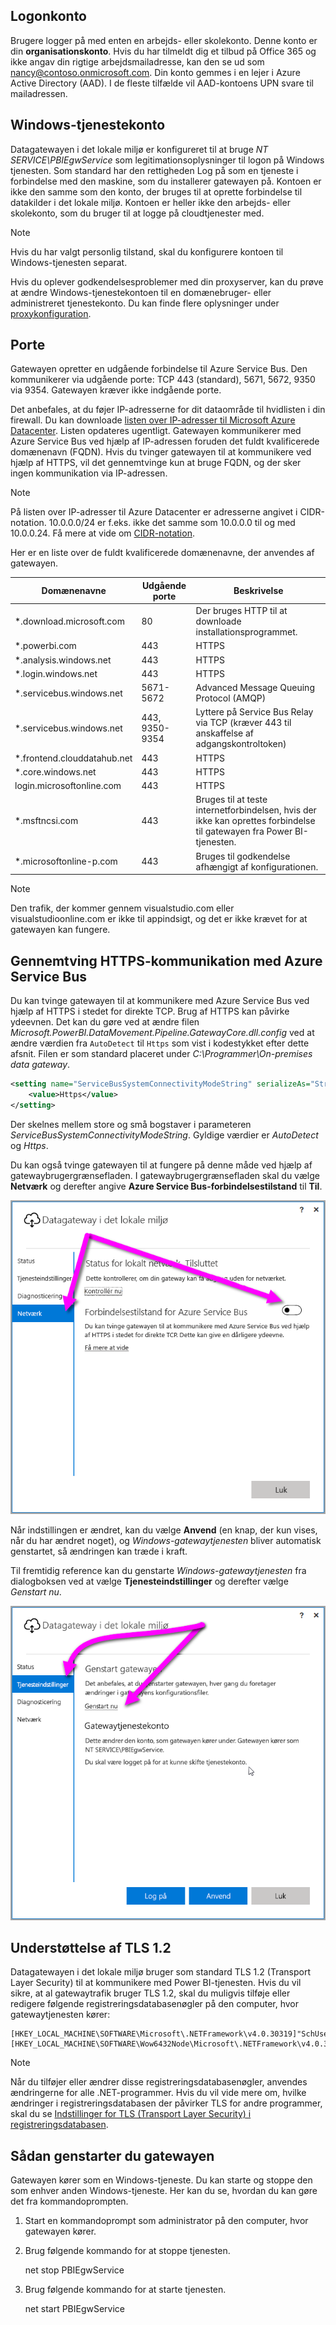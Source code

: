 ## <a name="sign-in-account"></a>Logonkonto

Brugere logger på med enten en arbejds- eller skolekonto. Denne konto er din **organisationskonto**. Hvis du har tilmeldt dig et tilbud på Office 365 og ikke angav din rigtige arbejdsmailadresse, kan den se ud som nancy@contoso.onmicrosoft.com. Din konto gemmes i en lejer i Azure Active Directory (AAD). I de fleste tilfælde vil AAD-kontoens UPN svare til mailadressen.

## <a name="windows-service-account"></a>Windows-tjenestekonto

Datagatewayen i det lokale miljø er konfigureret til at bruge *NT SERVICE\PBIEgwService* som legitimationsoplysninger til logon på Windows tjenesten. Som standard har den rettigheden Log på som en tjeneste i forbindelse med den maskine, som du installerer gatewayen på. Kontoen er ikke den samme som den konto, der bruges til at oprette forbindelse til datakilder i det lokale miljø. Kontoen er heller ikke den arbejds- eller skolekonto, som du bruger til at logge på cloudtjenester med.

> [!NOTE]
> Hvis du har valgt personlig tilstand, skal du konfigurere kontoen til Windows-tjenesten separat.

Hvis du oplever godkendelsesproblemer med din proxyserver, kan du prøve at ændre Windows-tjenestekontoen til en domænebruger- eller administreret tjenestekonto. Du kan finde flere oplysninger under [proxykonfiguration](../service-gateway-proxy.md#changing-the-gateway-service-account-to-a-domain-user).

## <a name="ports"></a>Porte

Gatewayen opretter en udgående forbindelse til Azure Service Bus. Den kommunikerer via udgående porte: TCP 443 (standard), 5671, 5672, 9350 via 9354.  Gatewayen kræver ikke indgående porte.

Det anbefales, at du føjer IP-adresserne for dit dataområde til hvidlisten i din firewall. Du kan downloade [listen over IP-adresser til Microsoft Azure Datacenter](https://www.microsoft.com/download/details.aspx?id=41653). Listen opdateres ugentligt. Gatewayen kommunikerer med Azure Service Bus ved hjælp af IP-adressen foruden det fuldt kvalificerede domænenavn (FQDN). Hvis du tvinger gatewayen til at kommunikere ved hjælp af HTTPS, vil det gennemtvinge kun at bruge FQDN, og der sker ingen kommunikation via IP-adressen.

> [!NOTE]
> På listen over IP-adresser til Azure Datacenter er adresserne angivet i CIDR-notation. 10.0.0.0/24 er f.eks. ikke det samme som 10.0.0.0 til og med 10.0.0.24. Få mere at vide om [CIDR-notation](http://whatismyipaddress.com/cidr).

Her er en liste over de fuldt kvalificerede domænenavne, der anvendes af gatewayen.

| Domænenavne | Udgående porte | Beskrivelse |
| --- | --- | --- |
| *.download.microsoft.com |80 |Der bruges HTTP til at downloade installationsprogrammet. |
| *.powerbi.com |443 |HTTPS |
| *.analysis.windows.net |443 |HTTPS |
| *.login.windows.net |443 |HTTPS |
| *.servicebus.windows.net |5671-5672 |Advanced Message Queuing Protocol (AMQP) |
| *.servicebus.windows.net |443, 9350-9354 |Lyttere på Service Bus Relay via TCP (kræver 443 til anskaffelse af adgangskontroltoken) |
| *.frontend.clouddatahub.net |443 |HTTPS |
| *.core.windows.net |443 |HTTPS |
| login.microsoftonline.com |443 |HTTPS |
| *.msftncsi.com |443 |Bruges til at teste internetforbindelsen, hvis der ikke kan oprettes forbindelse til gatewayen fra Power BI-tjenesten. |
| *.microsoftonline-p.com |443 |Bruges til godkendelse afhængigt af konfigurationen. |

> [!NOTE]
> Den trafik, der kommer gennem visualstudio.com eller visualstudioonline.com er ikke til appindsigt, og det er ikke krævet for at gatewayen kan fungere.

## <a name="forcing-https-communication-with-azure-service-bus"></a>Gennemtving HTTPS-kommunikation med Azure Service Bus

Du kan tvinge gatewayen til at kommunikere med Azure Service Bus ved hjælp af HTTPS i stedet for direkte TCP. Brug af HTTPS kan påvirke ydeevnen. Det kan du gøre ved at ændre filen *Microsoft.PowerBI.DataMovement.Pipeline.GatewayCore.dll.config* ved at ændre værdien fra `AutoDetect` til `Https` som vist i kodestykket efter dette afsnit. Filen er som standard placeret under *C:\Programmer\On-premises data gateway*.

```xml
<setting name="ServiceBusSystemConnectivityModeString" serializeAs="String">
    <value>Https</value>
</setting>
```

Der skelnes mellem store og små bogstaver i parameteren *ServiceBusSystemConnectivityModeString*. Gyldige værdier er *AutoDetect* og *Https*.

Du kan også tvinge gatewayen til at fungere på denne måde ved hjælp af gatewaybrugergrænsefladen. I gatewaybrugergrænsefladen skal du vælge **Netværk** og derefter angive **Azure Service Bus-forbindelsestilstand**  til **Til**.

![](./media/gateway-onprem-accounts-ports-more/gw-onprem_01.png)

Når indstillingen er ændret, kan du vælge **Anvend** (en knap, der kun vises, når du har ændret noget), og *Windows-gatewaytjenesten* bliver automatisk genstartet, så ændringen kan træde i kraft.

Til fremtidig reference kan du genstarte *Windows-gatewaytjenesten* fra dialogboksen ved at vælge **Tjenesteindstillinger** og derefter vælge *Genstart nu*.

![](./media/gateway-onprem-accounts-ports-more/gw-onprem_02.png)

## <a name="support-for-tls-12"></a>Understøttelse af TLS 1.2

Datagatewayen i det lokale miljø bruger som standard TLS 1.2 (Transport Layer Security) til at kommunikere med Power BI-tjenesten. Hvis du vil sikre, at al gatewaytrafik bruger TLS 1.2, skal du muligvis tilføje eller redigere følgende registreringsdatabasenøgler på den computer, hvor gatewaytjenesten kører:

```
[HKEY_LOCAL_MACHINE\SOFTWARE\Microsoft\.NETFramework\v4.0.30319]"SchUseStrongCrypto"=dword:00000001
[HKEY_LOCAL_MACHINE\SOFTWARE\Wow6432Node\Microsoft\.NETFramework\v4.0.30319]"SchUseStrongCrypto"=dword:00000001
```

> [!NOTE]
> Når du tilføjer eller ændrer disse registreringsdatabasenøgler, anvendes ændringerne for alle .NET-programmer. Hvis du vil vide mere om, hvilke ændringer i registreringsdatabasen der påvirker TLS for andre programmer, skal du se [Indstillinger for TLS (Transport Layer Security) i registreringsdatabasen](https://docs.microsoft.com/windows-server/security/tls/tls-registry-settings).

## <a name="how-to-restart-the-gateway"></a>Sådan genstarter du gatewayen

Gatewayen kører som en Windows-tjeneste. Du kan starte og stoppe den som enhver anden Windows-tjeneste. Her kan du se, hvordan du kan gøre det fra kommandoprompten.

1. Start en kommandoprompt som administrator på den computer, hvor gatewayen kører.
2. Brug følgende kommando for at stoppe tjenesten.
   
   net stop PBIEgwService
3. Brug følgende kommando for at starte tjenesten.
   
   net start PBIEgwService

